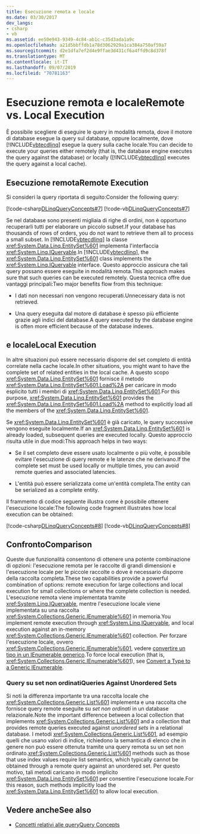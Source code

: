 ```yaml
---
title: Esecuzione remota e locale
ms.date: 03/30/2017
dev_langs:
- csharp
- vb
ms.assetid: ee50e943-9349-4c84-ab1c-c35d3ada1a9c
ms.openlocfilehash: a21d5bbffdb1a78d3062929a1ca384a750af59a7
ms.sourcegitcommit: d2e1dfa7ef2d4e9ffae3d431cf6a4ffd9c8d378f
ms.translationtype: MT
ms.contentlocale: it-IT
ms.lasthandoff: 09/07/2019
ms.locfileid: "70781163"
---
```

# <a name="remote-vs-local-execution"></a><span data-ttu-id="70b7d-102">Esecuzione remota e locale</span><span class="sxs-lookup"><span data-stu-id="70b7d-102">Remote vs. Local Execution</span></span>
<span data-ttu-id="70b7d-103">È possibile scegliere di eseguire le query in modalità remota, dove il motore di database esegue la query sul database, oppure localmente, dove [!INCLUDE[vbtecdlinq](../../../../../../includes/vbtecdlinq-md.md)] esegue la query sulla cache locale.</span><span class="sxs-lookup"><span data-stu-id="70b7d-103">You can decide to execute your queries either remotely (that is, the database engine executes the query against the database) or locally ([!INCLUDE[vbtecdlinq](../../../../../../includes/vbtecdlinq-md.md)] executes the query against a local cache).</span></span>  
  
## <a name="remote-execution"></a><span data-ttu-id="70b7d-104">Esecuzione remota</span><span class="sxs-lookup"><span data-stu-id="70b7d-104">Remote Execution</span></span>  
 <span data-ttu-id="70b7d-105">Si consideri la query riportata di seguito:</span><span class="sxs-lookup"><span data-stu-id="70b7d-105">Consider the following query:</span></span>  
  
 [!code-csharp[DLinqQueryConcepts#7](../../../../../../samples/snippets/csharp/VS_Snippets_Data/DLinqQueryConcepts/cs/Program.cs#7)]
 [!code-vb[DLinqQueryConcepts#7](../../../../../../samples/snippets/visualbasic/VS_Snippets_Data/DLinqQueryConcepts/vb/Module1.vb#7)]  
  
 <span data-ttu-id="70b7d-106">Se nel database sono presenti migliaia di righe di ordini, non è opportuno recuperarli tutti per elaborare un piccolo subset.</span><span class="sxs-lookup"><span data-stu-id="70b7d-106">If your database has thousands of rows of orders, you do not want to retrieve them all to process a small subset.</span></span> <span data-ttu-id="70b7d-107">In [!INCLUDE[vbtecdlinq](../../../../../../includes/vbtecdlinq-md.md)] la classe <xref:System.Data.Linq.EntitySet%601> implementa l'interfaccia <xref:System.Linq.IQueryable>.</span><span class="sxs-lookup"><span data-stu-id="70b7d-107">In [!INCLUDE[vbtecdlinq](../../../../../../includes/vbtecdlinq-md.md)], the <xref:System.Data.Linq.EntitySet%601> class implements the <xref:System.Linq.IQueryable> interface.</span></span> <span data-ttu-id="70b7d-108">Questo approccio assicura che tali query possano essere eseguite in modalità remota.</span><span class="sxs-lookup"><span data-stu-id="70b7d-108">This approach makes sure that such queries can be executed remotely.</span></span> <span data-ttu-id="70b7d-109">Questa tecnica offre due vantaggi principali:</span><span class="sxs-lookup"><span data-stu-id="70b7d-109">Two major benefits flow from this technique:</span></span>  
  
- <span data-ttu-id="70b7d-110">I dati non necessari non vengono recuperati.</span><span class="sxs-lookup"><span data-stu-id="70b7d-110">Unnecessary data is not retrieved.</span></span>  
  
- <span data-ttu-id="70b7d-111">Una query eseguita dal motore di database è spesso più efficiente grazie agli indici del database.</span><span class="sxs-lookup"><span data-stu-id="70b7d-111">A query executed by the database engine is often more efficient because of the database indexes.</span></span>  
  
## <a name="local-execution"></a><span data-ttu-id="70b7d-112">e locale</span><span class="sxs-lookup"><span data-stu-id="70b7d-112">Local Execution</span></span>  
 <span data-ttu-id="70b7d-113">In altre situazioni può essere necessario disporre del set completo di entità correlate nella cache locale.</span><span class="sxs-lookup"><span data-stu-id="70b7d-113">In other situations, you might want to have the complete set of related entities in the local cache.</span></span> <span data-ttu-id="70b7d-114">A questo scopo <xref:System.Data.Linq.EntitySet%601> fornisce il metodo <xref:System.Data.Linq.EntitySet%601.Load%2A> per caricare in modo esplicito tutti i membri di <xref:System.Data.Linq.EntitySet%601>.</span><span class="sxs-lookup"><span data-stu-id="70b7d-114">For this purpose, <xref:System.Data.Linq.EntitySet%601> provides the <xref:System.Data.Linq.EntitySet%601.Load%2A> method to explicitly load all the members of the <xref:System.Data.Linq.EntitySet%601>.</span></span>  
  
 <span data-ttu-id="70b7d-115">Se <xref:System.Data.Linq.EntitySet%601> è già caricato, le query successive vengono eseguite localmente.</span><span class="sxs-lookup"><span data-stu-id="70b7d-115">If an <xref:System.Data.Linq.EntitySet%601> is already loaded, subsequent queries are executed locally.</span></span> <span data-ttu-id="70b7d-116">Questo approccio risulta utile in due modi:</span><span class="sxs-lookup"><span data-stu-id="70b7d-116">This approach helps in two ways:</span></span>  
  
- <span data-ttu-id="70b7d-117">Se il set completo deve essere usato localmente o più volte, è possibile evitare l'esecuzione di query remote e le latenze che ne derivano.</span><span class="sxs-lookup"><span data-stu-id="70b7d-117">If the complete set must be used locally or multiple times, you can avoid remote queries and associated latencies.</span></span>  
  
- <span data-ttu-id="70b7d-118">L'entità può essere serializzata come un'entità completa.</span><span class="sxs-lookup"><span data-stu-id="70b7d-118">The entity can be serialized as a complete entity.</span></span>  
  
 <span data-ttu-id="70b7d-119">Il frammento di codice seguente illustra come è possibile ottenere l'esecuzione locale:</span><span class="sxs-lookup"><span data-stu-id="70b7d-119">The following code fragment illustrates how local execution can be obtained:</span></span>  
  
 [!code-csharp[DLinqQueryConcepts#8](../../../../../../samples/snippets/csharp/VS_Snippets_Data/DLinqQueryConcepts/cs/Program.cs#8)]
 [!code-vb[DLinqQueryConcepts#8](../../../../../../samples/snippets/visualbasic/VS_Snippets_Data/DLinqQueryConcepts/vb/Module1.vb#8)]  
  
## <a name="comparison"></a><span data-ttu-id="70b7d-120">Confronto</span><span class="sxs-lookup"><span data-stu-id="70b7d-120">Comparison</span></span>  
 <span data-ttu-id="70b7d-121">Queste due funzionalità consentono di ottenere una potente combinazione di opzioni: l'esecuzione remota per le raccolte di grandi dimensioni e l'esecuzione locale per le piccole raccolte o dove è necessario disporre della raccolta completa.</span><span class="sxs-lookup"><span data-stu-id="70b7d-121">These two capabilities provide a powerful combination of options: remote execution for large collections and local execution for small collections or where the complete collection is needed.</span></span> <span data-ttu-id="70b7d-122">L'esecuzione remota viene implementata tramite <xref:System.Linq.IQueryable>, mentre l'esecuzione locale viene implementata su una raccolta <xref:System.Collections.Generic.IEnumerable%601> in memoria.</span><span class="sxs-lookup"><span data-stu-id="70b7d-122">You implement remote execution through <xref:System.Linq.IQueryable>, and local execution against an in-memory <xref:System.Collections.Generic.IEnumerable%601> collection.</span></span> <span data-ttu-id="70b7d-123">Per forzare l'esecuzione locale, ovvero <xref:System.Collections.Generic.IEnumerable%601>, vedere [convertire un tipo in un IEnumerable generico](convert-a-type-to-a-generic-ienumerable.md).</span><span class="sxs-lookup"><span data-stu-id="70b7d-123">To force local execution (that is, <xref:System.Collections.Generic.IEnumerable%601>), see [Convert a Type to a Generic IEnumerable](convert-a-type-to-a-generic-ienumerable.md).</span></span>  
  
### <a name="queries-against-unordered-sets"></a><span data-ttu-id="70b7d-124">Query su set non ordinati</span><span class="sxs-lookup"><span data-stu-id="70b7d-124">Queries Against Unordered Sets</span></span>  
 <span data-ttu-id="70b7d-125">Si noti la differenza importante tra una raccolta locale che <xref:System.Collections.Generic.List%601> implementa e una raccolta che fornisce query remote eseguite su *set non ordinati* in un database relazionale.</span><span class="sxs-lookup"><span data-stu-id="70b7d-125">Note the important difference between a local collection that implements <xref:System.Collections.Generic.List%601> and a collection that provides remote queries executed against *unordered sets* in a relational database.</span></span> <span data-ttu-id="70b7d-126">I metodi <xref:System.Collections.Generic.List%601>, ad esempio quelli che usano valori di indice, richiedono la semantica di elenco che in genere non può essere ottenuta tramite una query remota su un set non ordinato.</span><span class="sxs-lookup"><span data-stu-id="70b7d-126"><xref:System.Collections.Generic.List%601> methods such as those that use index values require list semantics, which typically cannot be obtained through a remote query against an unordered set.</span></span> <span data-ttu-id="70b7d-127">Per questo motivo, tali metodi caricano in modo implicito <xref:System.Data.Linq.EntitySet%601> per consentire l'esecuzione locale.</span><span class="sxs-lookup"><span data-stu-id="70b7d-127">For this reason, such methods implicitly load the <xref:System.Data.Linq.EntitySet%601> to allow local execution.</span></span>  
  
## <a name="see-also"></a><span data-ttu-id="70b7d-128">Vedere anche</span><span class="sxs-lookup"><span data-stu-id="70b7d-128">See also</span></span>

- [<span data-ttu-id="70b7d-129">Concetti relativi alle query</span><span class="sxs-lookup"><span data-stu-id="70b7d-129">Query Concepts</span></span>](query-concepts.md)

